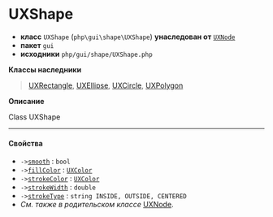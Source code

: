 # UXShape

- **класс** `UXShape` (`php\gui\shape\UXShape`) **унаследован от** [`UXNode`](https://github.com/VenityStudio/android/tree/master/jphp-android-ext/api-docs/classes/php/gui/UXNode.ru.md)
- **пакет** `gui`
- **исходники** `php/gui/shape/UXShape.php`

**Классы наследники**

> [UXRectangle](https://github.com/VenityStudio/android/tree/master/jphp-android-ext/api-docs/classes/php/gui/shape/UXRectangle.ru.md), [UXEllipse](https://github.com/VenityStudio/android/tree/master/jphp-android-ext/api-docs/classes/php/gui/shape/UXEllipse.ru.md), [UXCircle](https://github.com/VenityStudio/android/tree/master/jphp-android-ext/api-docs/classes/php/gui/shape/UXCircle.ru.md), [UXPolygon](https://github.com/VenityStudio/android/tree/master/jphp-android-ext/api-docs/classes/php/gui/shape/UXPolygon.ru.md)

**Описание**

Class UXShape

---

#### Свойства

- `->`[`smooth`](#prop-smooth) : `bool`
- `->`[`fillColor`](#prop-fillcolor) : [`UXColor`](https://github.com/VenityStudio/android/tree/master/jphp-android-ext/api-docs/classes/php/gui/paint/UXColor.ru.md)
- `->`[`strokeColor`](#prop-strokecolor) : [`UXColor`](https://github.com/VenityStudio/android/tree/master/jphp-android-ext/api-docs/classes/php/gui/paint/UXColor.ru.md)
- `->`[`strokeWidth`](#prop-strokewidth) : `double`
- `->`[`strokeType`](#prop-stroketype) : `string INSIDE, OUTSIDE, CENTERED`
- *См. также в родительском классе* [UXNode](https://github.com/VenityStudio/android/tree/master/jphp-android-ext/api-docs/classes/php/gui/UXNode.ru.md).